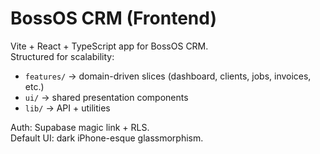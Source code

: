 # BossOS CRM (Frontend)

Vite + React + TypeScript app for BossOS CRM.  
Structured for scalability:

- `features/` → domain-driven slices (dashboard, clients, jobs, invoices, etc.)
- `ui/`       → shared presentation components
- `lib/`      → API + utilities

Auth: Supabase magic link + RLS.  
Default UI: dark iPhone-esque glassmorphism.
